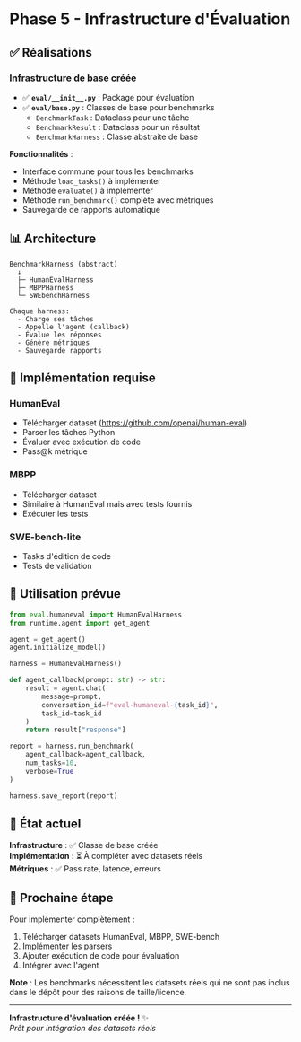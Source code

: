 # Phase 5 - Infrastructure d'Évaluation

## ✅ Réalisations

### Infrastructure de base créée
- ✅ **`eval/__init__.py`** : Package pour évaluation
- ✅ **`eval/base.py`** : Classes de base pour benchmarks
  - `BenchmarkTask` : Dataclass pour une tâche
  - `BenchmarkResult` : Dataclass pour un résultat
  - `BenchmarkHarness` : Classe abstraite de base

**Fonctionnalités** :
- Interface commune pour tous les benchmarks
- Méthode `load_tasks()` à implémenter
- Méthode `evaluate()` à implémenter
- Méthode `run_benchmark()` complète avec métriques
- Sauvegarde de rapports automatique

## 📊 Architecture

```
BenchmarkHarness (abstract)
  ↓
  ├─ HumanEvalHarness
  ├─ MBPPHarness
  └─ SWEbenchHarness
  
Chaque harness:
  - Charge ses tâches
  - Appelle l'agent (callback)
  - Évalue les réponses
  - Génère métriques
  - Sauvegarde rapports
```

## 🎯 Implémentation requise

### HumanEval
- Télécharger dataset (https://github.com/openai/human-eval)
- Parser les tâches Python
- Évaluer avec exécution de code
- Pass@k métrique

### MBPP
- Télécharger dataset
- Similaire à HumanEval mais avec tests fournis
- Exécuter les tests

### SWE-bench-lite
- Tasks d'édition de code
- Tests de validation

## 🧪 Utilisation prévue

```python
from eval.humaneval import HumanEvalHarness
from runtime.agent import get_agent

agent = get_agent()
agent.initialize_model()

harness = HumanEvalHarness()

def agent_callback(prompt: str) -> str:
    result = agent.chat(
        message=prompt,
        conversation_id=f"eval-humaneval-{task_id}",
        task_id=task_id
    )
    return result["response"]

report = harness.run_benchmark(
    agent_callback=agent_callback,
    num_tasks=10,
    verbose=True
)

harness.save_report(report)
```

## 📝 État actuel

**Infrastructure** : ✅ Classe de base créée  
**Implémentation** : ⏳ À compléter avec datasets réels  
**Métriques** : ✅ Pass rate, latence, erreurs  

## 🎯 Prochaine étape

Pour implémenter complètement :
1. Télécharger datasets HumanEval, MBPP, SWE-bench
2. Implémenter les parsers
3. Ajouter exécution de code pour évaluation
4. Intégrer avec l'agent

**Note** : Les benchmarks nécessitent les datasets réels qui ne sont pas inclus dans le dépôt pour des raisons de taille/licence.

---

**Infrastructure d'évaluation créée !** ✨  
*Prêt pour intégration des datasets réels*
